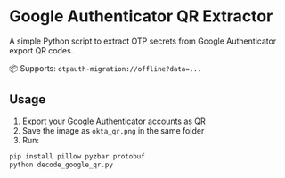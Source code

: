# Google Authenticator QR Extractor

A simple Python script to extract OTP secrets from Google Authenticator export QR codes.

📦 Supports: `otpauth-migration://offline?data=...`

## Usage

1. Export your Google Authenticator accounts as QR
2. Save the image as `okta_qr.png` in the same folder
3. Run:

```bash
pip install pillow pyzbar protobuf
python decode_google_qr.py